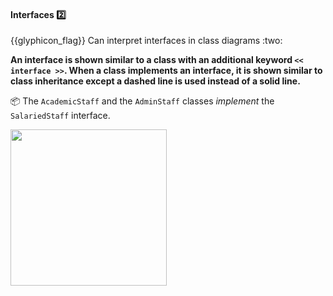 <div id="title">

#### Interfaces :two:

</div>
<span id="outcomes">{{glyphicon_flag}} Can interpret interfaces in class diagrams :two:</span>

<div id="body">

**An interface is shown similar to a class with an additional keyword `<< interface >>`. When a class implements an interface, it is shown similar to class inheritance except a dashed line is used instead of a solid line.** 

<tip-box>

:package: The `AcademicStaff` and the `AdminStaff` classes _implement_ the `SalariedStaff` interface.

<img src="{{baseUrl}}/uml/classDiagrams/interfaces/what/images/staff.png" height="250" />
<p/>

</tip-box>

</div>

<div id="extras">
</div>